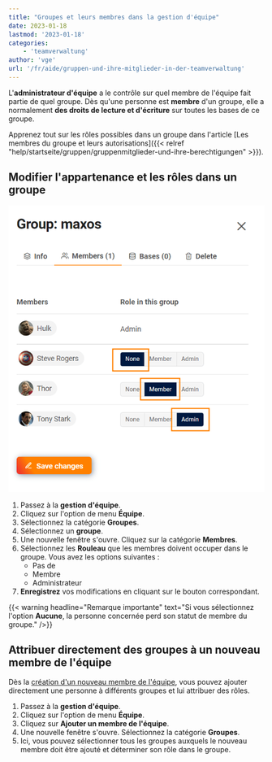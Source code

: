 ```yaml
---
title: "Groupes et leurs membres dans la gestion d'équipe"
date: 2023-01-18
lastmod: '2023-01-18'
categories:
    - 'teamverwaltung'
author: 'vge'
url: '/fr/aide/gruppen-und-ihre-mitglieder-in-der-teamverwaltung'
---
```


L'**administrateur d'équipe** a le contrôle sur quel membre de l'équipe fait partie de quel groupe. Dès qu'une personne est **membre** d'un groupe, elle a normalement **des droits de lecture et d'écriture** sur toutes les bases de ce groupe.

Apprenez tout sur les rôles possibles dans un groupe dans l'article [Les membres du groupe et leurs autorisations]({{< relref "help/startseite/gruppen/gruppenmitglieder-und-ihre-berechtigungen" >}}).

## Modifier l'appartenance et les rôles dans un groupe

![Gérer les membres du groupe dans la gestion d'équipe](images/Gruppe-verwalten.png)

1. Passez à la **gestion d'équipe**.
2. Cliquez sur l'option de menu **Équipe**.
3. Sélectionnez la catégorie **Groupes**.
4. Sélectionnez un **groupe**.
5. Une nouvelle fenêtre s'ouvre. Cliquez sur la catégorie **Membres**.
6. Sélectionnez les **Rouleau** que les membres doivent occuper dans le groupe. Vous avez les options suivantes :
    - Pas de
    - Membre
    - Administrateur
7. **Enregistrez** vos modifications en cliquant sur le bouton correspondant.

{{< warning  headline="Remarque importante"  text="Si vous sélectionnez l'option **Aucune**, la personne concernée perd son statut de membre du groupe." />}}

## Attribuer directement des groupes à un nouveau membre de l'équipe

Dès la [création d'un nouveau membre de l'équipe](https://seatable.io/fr/docs/teamverwaltung/ein-neues-teammitglied-hinzufuegen/), vous pouvez ajouter directement une personne à différents groupes et lui attribuer des rôles.

1. Passez à la **gestion d'équipe**.
2. Cliquez sur l'option de menu **Équipe**.
3. Cliquez sur **Ajouter un membre de l'équipe**.
4. Une nouvelle fenêtre s'ouvre. Sélectionnez la catégorie **Groupes**.
5. Ici, vous pouvez sélectionner tous les groupes auxquels le nouveau membre doit être ajouté et déterminer son rôle dans le groupe.
